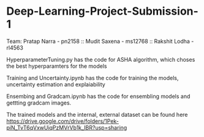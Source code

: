 # Deep-Learning-Project-Submission-1

Team: 
Pratap Narra - pn2158 ::
Mudit Saxena - ms12768 ::
Rakshit Lodha - rl4563

HyperparameterTuning.py has the code for ASHA algorithm, which choses the best hyperparamters for the models

Training and Uncertainty.ipynb has the code for training the models, uncertainty estimation and explaiability

Ensembing and Gradcam.ipynb has the code for ensembling models and gettting gradcam images. 

The trained models and the internal, external dataset can be found here https://drive.google.com/drive/folders/1Pek-piN_TvT6qVxwUiqPzMVrVb1k_IBR?usp=sharing
